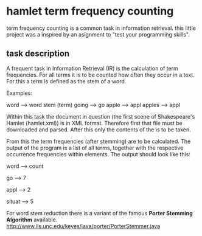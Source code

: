 # hamlet term frequency counting

term frequency counting is a common task in information retrieval. 
this little project was a inspired by an asignment to "test your programming skills".

## task description

A frequent task in Information Retrieval (IR) is the calculation of term frequencies. For all terms it is to be counted how often they occur in a text. For this a term is defined as the stem of a word. 

Examples:

word --> word stem (term)
  going --> go
  apple --> appl
  apples --> appl
  
Within this task the document in question (the first scene of Shakespeare's Hamlet (hamlet.xml)) is in XML format. Therefore first that file must be downloaded and parsed. After this only the contents of the <LINE> is to be taken.

From this the term frequencies (after stemming) are to be calculated. The output of the program is a list of all terms, together with the respective occurrence frequencies within <LINE> elements. 
The output should look like this:
  
word --> count

go --> 7

appl --> 2

situat --> 5


For word stem reduction there is a variant of the famous **Porter Stemming Algorithm** available. 
http://www.ils.unc.edu/keyes/java/porter/PorterStemmer.java
